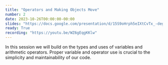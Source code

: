 ```yaml
---
title: "Operators and Making Objects Move"
number: 2
date: 2023-10-26T00:00:00-00:00
slides: "https://docs.google.com/presentation/d/15S9oHrph5eIXtCvTx_-degEuNa3oNTftBAOEhtVcjJ8/edit?usp=sharing"
ready: True
recording: "https://youtu.be/WZ6gEqgKKlw"
---
```


In this session we will build on the types and uses of variables and arithmetic operators. Proper variable and operator use is crucial to the simplicity and maintainability of our code.
